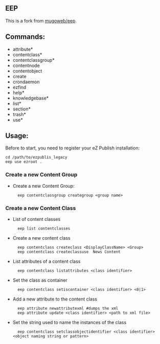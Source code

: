 EEP
---
This is a fork from [mugoweb/eep](https://github.com/mugoweb/eep).

## Commands:

* attribute*
* contentclass*
* contentclassgroup*
* contentnode
* contentobject
* create
* crondaemon
* ezfind
* help*
* knowledgebase*
* list*
* section*
* trash*
* use*


## Usage:

Before to start, you need to register your eZ Publish installation:

    cd /path/to/ezpublis_legacy
    eep use ezroot .
    
### Create a new Content Group

* Create a new Content Group:

		eep contentclassgroup creategroup <group name>


### Create a new Content Class

* List of content classes

		eep list contentclasses
	
* Create a new content class

		eep contentclass createclass <DisplayClassName> <Group>
		eep contentclass createclassuse  News Content

* List attributes of a content class

		eep contentclass listattributes <class identifier>

* Set the class as container 

		eep contentclass setiscontainer <class identifier> <0|1>

* Add a new attribute to the content class

		eep attribute newattributexml #dumps the xml
		eep attribute update <class identifier> <path to xml file>

* Set the string used to name the instances of the class

		eep contentclass setclassobjectidentifier <class identifier> <object naming string or pattern>

